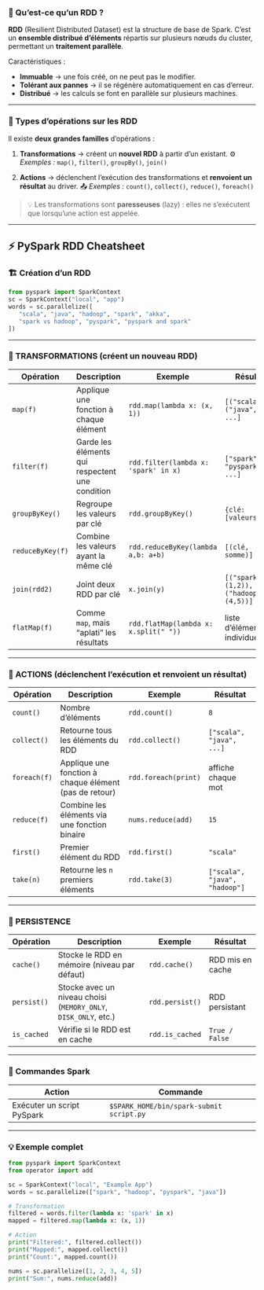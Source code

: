 ### 🔹 Qu’est-ce qu’un RDD ?

**RDD** (Resilient Distributed Dataset) est la structure de base de Spark.
C’est un **ensemble distribué d’éléments** répartis sur plusieurs nœuds du cluster, permettant un **traitement parallèle**.

Caractéristiques :

* **Immuable** → une fois créé, on ne peut pas le modifier.
* **Tolérant aux pannes** → il se régénère automatiquement en cas d’erreur.
* **Distribué** → les calculs se font en parallèle sur plusieurs machines.

---

### 🔹 Types d’opérations sur les RDD

Il existe **deux grandes familles** d’opérations :

1. **Transformations** → créent un **nouvel RDD** à partir d’un existant.
   ⚙️ *Exemples :* `map()`, `filter()`, `groupBy()`, `join()`

2. **Actions** → déclenchent l’exécution des transformations et **renvoient un résultat** au driver.
   📤 *Exemples :* `count()`, `collect()`, `reduce()`, `foreach()`

> 💡 Les transformations sont **paresseuses** (lazy) : elles ne s’exécutent que lorsqu’une action est appelée.

---

## ⚡ PySpark RDD Cheatsheet

### 🏗️ Création d’un RDD

```python
from pyspark import SparkContext
sc = SparkContext("local", "app")
words = sc.parallelize([
   "scala", "java", "hadoop", "spark", "akka",
   "spark vs hadoop", "pyspark", "pyspark and spark"
])
```

---

### 🔄 TRANSFORMATIONS (créent un nouveau RDD)

| Opération        | Description                                     | Exemple                               | Résultat                                |
| ---------------- | ----------------------------------------------- | ------------------------------------- | --------------------------------------- |
| `map(f)`         | Applique une fonction à chaque élément          | `rdd.map(lambda x: (x, 1))`           | `[("scala",1), ("java",1), ...]`        |
| `filter(f)`      | Garde les éléments qui respectent une condition | `rdd.filter(lambda x: 'spark' in x)`  | `["spark", "pyspark", ...]`             |
| `groupByKey()`   | Regroupe les valeurs par clé                    | `rdd.groupByKey()`                    | `{clé: [valeurs]}`                      |
| `reduceByKey(f)` | Combine les valeurs ayant la même clé           | `rdd.reduceByKey(lambda a,b: a+b)`    | `[(clé, somme)]`                        |
| `join(rdd2)`     | Joint deux RDD par clé                          | `x.join(y)`                           | `[("spark", (1,2)), ("hadoop", (4,5))]` |
| `flatMap(f)`     | Comme `map`, mais “aplati” les résultats        | `rdd.flatMap(lambda x: x.split(" "))` | liste d’éléments individuels            |

---

### 🚀 ACTIONS (déclenchent l’exécution et renvoient un résultat)

| Opération    | Description                                            | Exemple              | Résultat                      |
| ------------ | ------------------------------------------------------ | -------------------- | ----------------------------- |
| `count()`    | Nombre d’éléments                                      | `rdd.count()`        | `8`                           |
| `collect()`  | Retourne tous les éléments du RDD                      | `rdd.collect()`      | `["scala", "java", ...]`      |
| `foreach(f)` | Applique une fonction à chaque élément (pas de retour) | `rdd.foreach(print)` | affiche chaque mot            |
| `reduce(f)`  | Combine les éléments via une fonction binaire          | `nums.reduce(add)`   | `15`                          |
| `first()`    | Premier élément du RDD                                 | `rdd.first()`        | `"scala"`                     |
| `take(n)`    | Retourne les `n` premiers éléments                     | `rdd.take(3)`        | `["scala", "java", "hadoop"]` |

---

### 💾 PERSISTENCE

| Opération   | Description                                                     | Exemple         | Résultat         |
| ----------- | --------------------------------------------------------------- | --------------- | ---------------- |
| `cache()`   | Stocke le RDD en mémoire (niveau par défaut)                    | `rdd.cache()`   | RDD mis en cache |
| `persist()` | Stocke avec un niveau choisi (`MEMORY_ONLY`, `DISK_ONLY`, etc.) | `rdd.persist()` | RDD persistant   |
| `is_cached` | Vérifie si le RDD est en cache                                  | `rdd.is_cached` | `True / False`   |

---

### 🧩 Commandes Spark

| Action                     | Commande                                 |
| -------------------------- | ---------------------------------------- |
| Exécuter un script PySpark | `$SPARK_HOME/bin/spark-submit script.py` |

---

### 💡 Exemple complet

```python
from pyspark import SparkContext
from operator import add

sc = SparkContext("local", "Example App")
words = sc.parallelize(["spark", "hadoop", "pyspark", "java"])

# Transformation
filtered = words.filter(lambda x: 'spark' in x)
mapped = filtered.map(lambda x: (x, 1))

# Action
print("Filtered:", filtered.collect())
print("Mapped:", mapped.collect())
print("Count:", mapped.count())

nums = sc.parallelize([1, 2, 3, 4, 5])
print("Sum:", nums.reduce(add))
```

